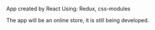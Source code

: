 App created by React Using: Redux, css-modules

The app will be an online store, it is still being developed.
